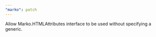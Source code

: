 ```yaml
---
"marko": patch
---
```


Allow Marko.HTMLAttributes interface to be used without specifying a generic.
